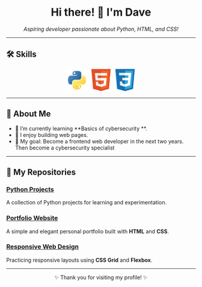 <h1 align="center">Hi there! 👋 I'm Dave</h1>

<p align="center">
  <i>Aspiring developer passionate about Python, HTML, and CSS!</i>
</p>

---

## 🛠 Skills

<p align="center">
  <!-- Python Logo -->
  <img src="https://raw.githubusercontent.com/devicons/devicon/master/icons/python/python-original.svg" alt="Python" width="60" height="60"/>
  <!-- HTML Logo -->
  <img src="https://raw.githubusercontent.com/devicons/devicon/master/icons/html5/html5-original.svg" alt="HTML5" width="60" height="60"/>
  <!-- CSS Logo -->
  <img src="https://raw.githubusercontent.com/devicons/devicon/master/icons/css3/css3-original.svg" alt="CSS3" width="60" height="60"/>
</p>

---

## 🌟 About Me

- 🌱 I’m currently learning **Basics of cybersecurity **.
- 🔨 I enjoy building web pages.
- 🎯 My goal: Become a frontend web developer in the next two years. Then become a cybersecurity specialist

---

## 📂 My Repositories

### [Python Projects](https://github.com/Davey782/python-projects)
A collection of Python projects for learning and experimentation.

### [Portfolio Website](https://github.com/Davey782/portfolio-website)
A simple and elegant personal portfolio built with **HTML** and **CSS**.

### [Responsive Web Design](https://github.com/Davey782/responsive-web-design)
Practicing responsive layouts using **CSS Grid** and **Flexbox**.

---

<p align="center">
  ✨ Thank you for visiting my profile! ✨
</p>
